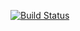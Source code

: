 [![Build Status](https://travis-ci.org/st-selukov/serg.svg?branch=master)](https://travis-ci.org/st-selukov/serg)
